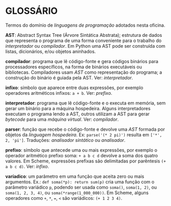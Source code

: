 # GLOSSÁRIO

Termos do domínio de _linguagens de programação_ adotados nesta oficina.


**AST**: Abstract Syntax Tree (Árvore Sintática Abstrata); estrutura de dados que representa o programa
de uma forma conveniente para o trabalho do _interpretador_ ou _compilador_.
Em Python uma AST pode ser construída com listas, dicionários, e/ou objetos aninhados.

**compilador**: programa que lê código-fonte e gera códigos binários para processadores específicos, na forma de binários executáveis ou bibliotecas. Compiladores usam _AST_ como representação do programa; a construção do binário é guiada pela AST. Ver: _interpretador_.

**infixo**: símbolo que aparece entre duas expressões, por exemplo operadores aritméticos infixos: `a + b`. Ver: _prefixo_.

**interpretador**: programa que lê código-fonte e o executa em memória, sem gerar um binário para a máquina hospedeira. Alguns interpretadores executam o programa lendo a AST, outros utilizam a AST para gerar _bytecode_ para uma _máquina virtual_. Ver: _compilador_.

**parser**: função que recebe o código-fonte e devolve uma _AST_ formada por objetos da _linguagem hospedeira_.
Ex: `parse('(* 2 pi)')` resulta em `['*', 2, 'pi']`.
Traduções: _analisador sintático_ ou _analisador_.

**prefixo**: símbolo que antecede uma ou mais expressões, por exemplo o operador aritmético prefixo soma:
`+ a b c d` devolve a soma dos quatro valores.
Em Scheme, expressões prefixas são delimitadas por parêntesis `(+ a b c d)`. Ver: _infixo_.

**varíadico**: um parâmetro em uma função que aceita zero ou mais argumentos. Ex.: `def soma(*p): return sum(p)` cria uma função com o parâmetro variádico `p`, podendo ser usada como `soma()`, `soma(1, 2)`, ou `soma(1, 2, 3, 4)`, ou `soma(*range(1_000_000))`.
Em Scheme, alguns operadores como `+`, `*`, `=`, `<` são variádicos: `(+ 1 2 3 4)`.

